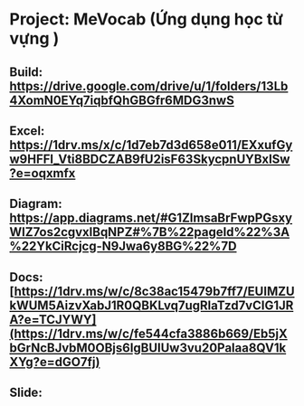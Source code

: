 # Project: MeVocab (Ứng dụng học từ vựng )
## Build: https://drive.google.com/drive/u/1/folders/13Lb4XomN0EYq7iqbfQhGBGfr6MDG3nwS
## Excel: https://1drv.ms/x/c/1d7eb7d3d658e011/EXxufGyw9HFFl_Vti8BDCZAB9fU2isF63SkycpnUYBxISw?e=oqxmfx
## Diagram: https://app.diagrams.net/#G1ZImsaBrFwpPGsxyWIZ7os2cgvxlBqNPZ#%7B%22pageId%22%3A%22YkCiRcjcg-N9Jwa6y8BG%22%7D
## Docs: [https://1drv.ms/w/c/8c38ac15479b7ff7/EUIMZUkWUM5AizvXabJ1R0QBKLvq7ugRlaTzd7vCIG1JRA?e=TCJYWY](https://1drv.ms/w/c/fe544cfa3886b669/Eb5jXbGrNcBJvbM0OBjs6IgBUIUw3vu20Palaa8QV1kXYg?e=dGO7fj)
## Slide:
